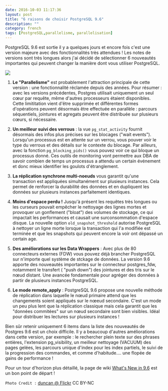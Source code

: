 ```yaml
---
date: 2016-10-03 11:17:36 
layout: post
title: "6 raisons de choisir PostgreSQL 9.6"
description: ""
category: french
tags: [PostgreSQL,parallelisme, parallelisation]
---
```


PostgreSQL 9.6 est sortie il y a quelques jours et encore fois c'est une version majeure
avec des fonctionnalités très attendues ! Les notes de versions sont très longues alors j'ai 
décidé de sélectionner 6 nouveautés importantes qui peuvent changer la manière dont vous utiliser 
PostgreSQL.


<!-- More -->

  ![](  https://c1.staticflickr.com/5/4002/4280292398_c5ca8c7176_z.jpg  )

1. **Le "Parallelisme"** est probablement l'attraction principale de cette version : 
une fonctionnalité réclamée depuis des années. Pour résumer : avec les versions
précédentes, Postgres utilisait uniquement un seul cœur par requête, même
d'autres processeurs étaient disponibles. Cette limititation vient d'être 
supprimée et différentes formes d'opérations peuvent désormais être effectuée 
en parallèle : parcours séquentiels, jointures et agregats peuvent être distribuée
sur plusieurs cœurs, si nécessaire.


2. **Un meilleur suivi des verrous** : la vue  ``pg_stat_activity`` fournit 
désormais des infos plus précises sur les blocages ("wait events"). Lorsqu'un
processus est en attente sur un verrou, vous pouver voir le type du verrous et 
des détails sur le contexte du blocage.  Par ailleurs, avec la fonction 
``pg_blocking_pids()`` vous pouvez voir ce qui bloque un processus donné. 
Ces outils de monitoring vont permettre aux DBA de savoir combien de temps un
processus a attendu un certain événement et donc mieux identifier les goulots 
d'étranglement. 

3. **La réplication synchrone multi-noeuds** vous garantit qu'une transaction 
est appliquées simultanément sur plusieurs instances. Cela permet de renforcer
la durabilité des données et en dupliquent les données sur plusieurs instances
parfaitement identiques.


4. **Moins d'espace perdu !** Jusqu'à présent les requêtes très longues ou les
curseurs pouvait empêcher le nettoyage des lignes mortes et provoquer un 
gonflement ("bloat") des volumes de stockage, ce qui impactait les performances et 
causait une surconsommation d'espace disque.  La nouvelle option 
``old_snapshot_threshold`` autorise PostgreSQL à nettoyer un ligne morte lorsque
 la transaction qui l'a modifiée est terminée et que les snapshots qui peuvent
encore la voir ont dépassé un certain age.

5. **Des améliorations sur les Data Wrappers** : Avec plus de 80 connecteurs 
externes (FDW) vous pouvez déjà brancher PostgreSQL sur n'importe quel système
de stckage de données. La version 9.6 apporte des nouveautés importantes sur le 
connecteur postgres_fdw, notamment le transfert ( "push down") des jointures et 
des tris sur le nœud distant. Une avancée fondamentale pour agréger des données
à partir de plusieurs instances PostgreSQL.  

6. **Le mode remote_apply** : PostgreSQL 9.6 propose une nouvelle méthode de 
réplication dans laquelle le nœud primaire attend que les changements soient 
appliqués sur le nœeud secondaire. C'est un mode un peu plus lent que la 
réplication classique mais cela  garantit que les "données commitées" sur un 
nœud secondaire sont bien visibles. Idéal pour distribuer les lectures sur 
plusieurs instances !

Bien sûr retenir uniquement 6 items dans la liste des nouveautés de Postgres 
9.6 est un choix difficile. Il y a beaucoup d'autres améliorations dans cette 
version, par exemple : le rechercher plein texte sur des phrases entières, 
l'extension pg_visibility, un meilleur nettoyage (VACUUM) des pages gelées, les
parcours unique d'index pour les index partiels, le suivi de la progression
des commandes, et comme d'habitude.... une flopée de gains de performance !


Pour un tour d'horizon plus détaillé, la page de wiki [What's New in 9.6](https://wiki.postgresql.org/wiki/NewIn96)
est un bon point de départ !



``Photo Credit :`` [duncan @ Flickr](https://www.flickr.com/photos/duncan/4280292398/sizes/z/) CC BY-NC
